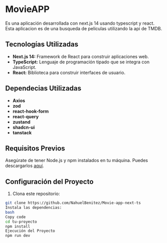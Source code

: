 # MovieAPP

Es una aplicación desarrollada con next.js 14 usando typescript y react.
Esta aplicacion es de una busqueda de peliculas utilizando la api de TMDB.


## Tecnologías Utilizadas

- **Next.js 14:** Framework de React para construir aplicaciones web.
- **TypeScript:** Lenguaje de programación tipado que se integra con JavaScript.
- **React:** Biblioteca para construir interfaces de usuario.
## Dependecias Utilizadas

- **Axios** 
- **zod** 
- **react-hook-form** 
- **react-query** 
- **zustand** 
- **shadcn-ui** 
- **tanstack** 

## Requisitos Previos

Asegúrate de tener Node.js y npm instalados en tu máquina. Puedes descargarlos [aquí](https://nodejs.org/).

## Configuración del Proyecto

1. Clona este repositorio:

```bash
git clone https://github.com/NahuelBenitez/Movie-app-next-ts
Instala las dependencias:
bash
Copy code
cd tu-proyecto
npm install
Ejecución del Proyecto
npm run dev